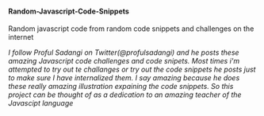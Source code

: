 #### Random-Javascript-Code-Snippets
Random javascript code from random code snippets and challenges on the internet

*I follow Proful Sadangi on Twitter(@profulsadangi) and he posts these amazing Javascript code challenges and code snipets. Most times i'm attempted to try out te challanges or try out the code snippets
he posts just to make sure I have internalized them. I say amazing because he does these really amazing illustration expaining the code snippets. So this project can be thought of as
a dedication to an amazing teacher of the Javascipt language*
